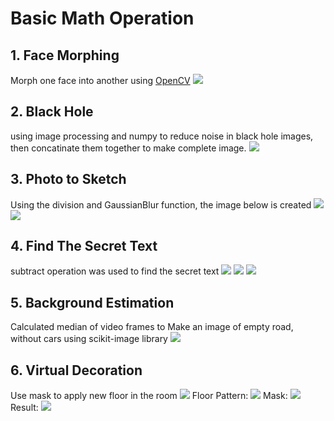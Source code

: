 # Basic Math Operation
## 1. Face Morphing
Morph one face into another using [OpenCV](https://github.com/opencv/opencv)
![](output\img1img2.jpg)

## 2. Black Hole
using image processing and numpy to reduce noise in black hole images, then concatinate them together to make complete image.
![](output\BlackHole.jpg)
## 3. Photo to Sketch
Using the division and GaussianBlur function, the image below is created
![](input\ashkan.jpg)
![](output\result.jpg)
## 4. Find The Secret Text
subtract operation was used to find the secret text
![](input\a.png) ![](input\b.png) ![](output\secret_text.jpg)

## 5. Background Estimation
Calculated median of video frames to Make an image of empty road, without cars using scikit-image library 
![](output\Road_without_car.png)
 ## 6. Virtual Decoration
 Use mask to apply new floor in the room
 ![](input\room_background.jpg)
 Floor Pattern:
 ![](input\room_foreground.jpg)
 Mask:
 ![](input\room_mask.jpg)
 Result:
 ![](output\VirtualDecoration.jpg)